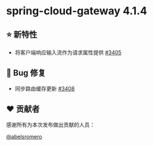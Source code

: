 # spring-cloud-gateway 4.1.4

## ⭐ 新特性

- 将客户端响应输入流作为请求属性提供 [#3405](https://github.com/spring-cloud/spring-cloud-gateway/issues/3405)

## 🐞 Bug 修复

- 同步路由缓存更新 [#3408](https://github.com/spring-cloud/spring-cloud-gateway/pull/3408)

## ❤️ 贡献者

感谢所有为本次发布做出贡献的人员：

[@abelsromero](https://github.com/abelsromero)
```
